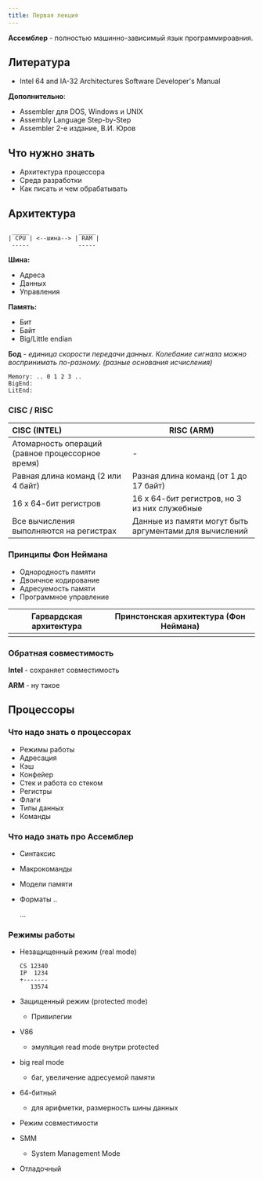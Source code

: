```yaml
---
title: Первая лекция
---
```


**Ассемблер** - полностью машинно-зависимый язык программироавния.

## Литература

* Intel 64 and IA-32 Architectures Software Developer's Manual

**Дополнительно**:

* Assembler для DOS, Windows и UNIX
* Assembly Language Step-by-Step
* Assembler 2-е издание, В.И. Юров

## Что нужно знать

* Архитектура процессора
* Среда разработки
* Как писать и чем обрабатывать

## Архитектура

```
 _____              _____
| CPU | <--шина--> | RAM |
 -----              -----
```

**Шина:**

* Адреса
* Данных
* Управления

**Память:**

* Бит
* Байт
* Big/Little endian

**Бод** - *единица скорости передачи данных. Колебание сигнала можно воспринимать по-разному. (разные основания исчисления)*

```
Memory: .. 0 1 2 3 ..
BigEnd: 
LitEnd:
```

### СISC / RISC

| CISC (INTEL)                                     | RISC (ARM)                                             |
| :----------------------------------------------- | ------------------------------------------------------ |
| Атомарность операций (равное процессорное время) | -                                                      |
| Равная длина команд (2 или 4 байт)               | Разная длина команд (от 1 до 17 байт)                  |
| 16 х 64-бит регистров                            | 16 х 64-бит регистров, но 3 из них служебные           |
| Все вычисления выполняются на регистрах          | Данные из памяти могут быть аргументами для вычислений |

### Принципы Фон Неймана

- Однородность памяти
- Двоичное кодирование
- Адресуемость памяти
- Программное управление

| Гарвардская архитектура | Принстонская архитектура (Фон Неймана) |
| ----------------------- | -------------------------------------- |
|                         |                                        |

### Обратная совместимость

**Intel** - сохраняет совместимость

**ARM** - ну такое

## Процессоры

### Что надо знать о процессорах

* Режимы работы
* Адресация
* Кэш
* Конфейер
* Стек и работа со стеком
* Регистры
* Флаги
* Типы данных
* Команды

### Что надо знать про Ассемблер

* Синтаксис

* Макрокоманды

* Модели памяти

* Форматы ..

  ...

### Режимы работы

* Незащищенный режим (real mode)

  ```
  CS 12340
  IP  1234
  +-------
     13574
  ```

* Защищенный режим (protected mode)

  * Привилегии

* V86

  * эмуляция read mode внутри protected

* big real mode

  * баг, увеличение адресуемой памяти

* 64-битный

  * для арифметки, размерность шины данных

* Режим совместимости

* SMM

  * System Management Mode

* Отладочный